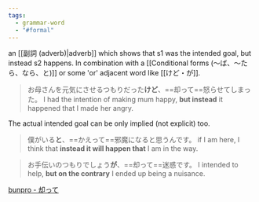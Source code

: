 ```yaml
---
tags:
  - grammar-word
  - "#formal"
---
```

an [[副詞 (adverb)|adverb]] which shows that s1 was the intended goal, but instead s2 happens.
In combination with a [[Conditional forms (〜ば、〜たら、なら、と)]] or some 'or' adjacent word like [[けど・が]].
>お母さんを元気にさせるつもりだった**けど**、==却って==怒らせてしまった。
>I had the intention of making mum happy, **but instead** it happened that I made her angry.

The actual intended goal can be only implied (not explicit) too.
>僕がいる**と**、==かえって==邪魔になると思うんです。
>if I am here, I think that **instead it will happen that** I am in the way.

>お手伝いのつもりでしょう**が**、==却って==迷惑です。
>I intended to help, **but on the contrary** I ended up being a nuisance.

[bunpro - 却って](https://bunpro.jp/grammar_points/%E5%8D%B4%E3%81%A3%E3%81%A6)